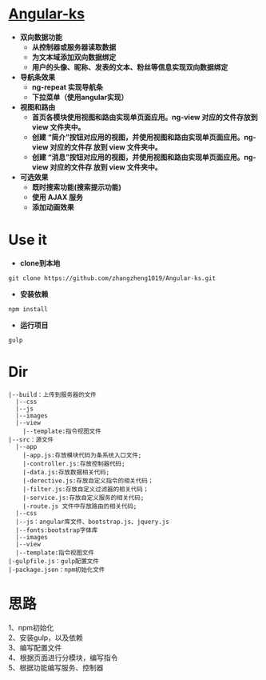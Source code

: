# [Angular-ks](https://zhangzheng1019.github.io/Angular-ks)
- **双向数据功能**  
  - **从控制器或服务器读取数据**
  - **为文本域添加双向数据绑定**
  - **用户的头像、昵称、发表的文本、粉丝等信息实现双向数据绑定**
- **导航条效果**
  - **ng-repeat 实现导航条**
  - **下拉菜单（使用angular实现）**
- **视图和路由**
  - **首页各模块使用视图和路由实现单页面应用。ng-view 对应的文件存放到 view 文件夹中。**
  - **创建 “简介”按钮对应用的视图，并使用视图和路由实现单页面应用。ng-view 对应的文件存 放到 view 文件夹中。**
  - **创建 “消息”按钮对应用的视图，并使用视图和路由实现单页面应用。ng-view 对应的文件存 放到 view 文件夹中。**
- **可选效果**
  - **既时搜索功能(搜索提示功能)**
  - **使用 AJAX 服务**
  - **添加动画效果**

# Use it
- **clone到本地**
```
git clone https://github.com/zhangzheng1019/Angular-ks.git
```
- **安装依赖**
```
npm install
```
- **运行项目**
```
gulp
```
# Dir
```
|--build：上传到服务器的文件
  |--css
  |--js
  |--images
  |--view
    |--template:指令视图文件
|--src：源文件
  |--app
    |-app.js:存放模块代码为条系统入口文件;
    |-controller.js:存放控制器代码;
    |-data.js:存放数据相关代码;
    |-derective.js:存放自定义指令的相关代码；
    |-filter.js:存放自定义过滤器的相关代码；
    |-service.js:存放自定义服务的相关代码;
    |-route.js 文件中存放路由的相关代码;
  |--css
  |--js：angular库文件、bootstrap.js、jquery.js
  |--fonts:bootstrap字体库
  |--images
  |--view
  |--template:指令视图文件
|-gulpfile.js：gulp配置文件
|-package.json：npm初始化文件
```
# 思路  
1、npm初始化  
2、安装gulp，以及依赖  
3、编写配置文件  
4、根据页面进行分模块，编写指令  
5、根据功能编写服务、控制器  
